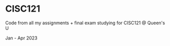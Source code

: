 # CISC121

Code from all my assignments + final exam studying for CISC121 @ Queen's U



Jan - Apr 2023
